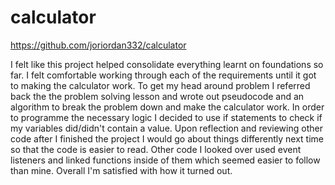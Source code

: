 # calculator

https://github.com/joriordan332/calculator

I felt like this project helped consolidate everything learnt on foundations so far. I felt comfortable working through each of the requirements until it got to making the calculator work. To get my head around problem I referred back the the problem solving lesson and wrote out pseudocode and an algorithm to break the problem down and make the calculator work. In order to programme the necessary logic I decided to use if statements to check if my variables did/didn't contain a value. 
Upon reflection and reviewing other code after I finished the project I would go about things differently next time so that the code is easier to read. Other code I looked over used event listeners and linked functions inside of them which seemed easier to follow than mine. Overall I'm satisfied with how it turned out.
